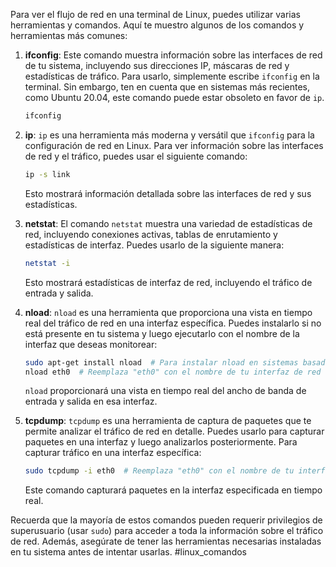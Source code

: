 Para ver el flujo de red en una terminal de Linux, puedes utilizar varias herramientas y comandos. Aquí te muestro algunos de los comandos y herramientas más comunes:

1. **ifconfig**: Este comando muestra información sobre las interfaces de red de tu sistema, incluyendo sus direcciones IP, máscaras de red y estadísticas de tráfico. Para usarlo, simplemente escribe `ifconfig` en la terminal. Sin embargo, ten en cuenta que en sistemas más recientes, como Ubuntu 20.04, este comando puede estar obsoleto en favor de `ip`.

   ```bash
   ifconfig
   ```

2. **ip**: `ip` es una herramienta más moderna y versátil que `ifconfig` para la configuración de red en Linux. Para ver información sobre las interfaces de red y el tráfico, puedes usar el siguiente comando:

   ```bash
   ip -s link
   ```

   Esto mostrará información detallada sobre las interfaces de red y sus estadísticas.

3. **netstat**: El comando `netstat` muestra una variedad de estadísticas de red, incluyendo conexiones activas, tablas de enrutamiento y estadísticas de interfaz. Puedes usarlo de la siguiente manera:

   ```bash
   netstat -i
   ```

   Esto mostrará estadísticas de interfaz de red, incluyendo el tráfico de entrada y salida.

4. **nload**: `nload` es una herramienta que proporciona una vista en tiempo real del tráfico de red en una interfaz específica. Puedes instalarlo si no está presente en tu sistema y luego ejecutarlo con el nombre de la interfaz que deseas monitorear:

   ```bash
   sudo apt-get install nload  # Para instalar nload en sistemas basados en Debian/Ubuntu
   nload eth0  # Reemplaza "eth0" con el nombre de tu interfaz de red
   ```

   `nload` proporcionará una vista en tiempo real del ancho de banda de entrada y salida en esa interfaz.

5. **tcpdump**: `tcpdump` es una herramienta de captura de paquetes que te permite analizar el tráfico de red en detalle. Puedes usarlo para capturar paquetes en una interfaz y luego analizarlos posteriormente. Para capturar tráfico en una interfaz específica:

   ```bash
   sudo tcpdump -i eth0  # Reemplaza "eth0" con el nombre de tu interfaz de red
   ```

   Este comando capturará paquetes en la interfaz especificada en tiempo real.

Recuerda que la mayoría de estos comandos pueden requerir privilegios de superusuario (usar `sudo`) para acceder a toda la información sobre el tráfico de red. Además, asegúrate de tener las herramientas necesarias instaladas en tu sistema antes de intentar usarlas.
#linux_comandos
